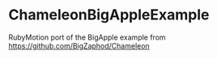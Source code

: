 # ChameleonBigAppleExample
RubyMotion port of the BigApple example from https://github.com/BigZaphod/Chameleon
